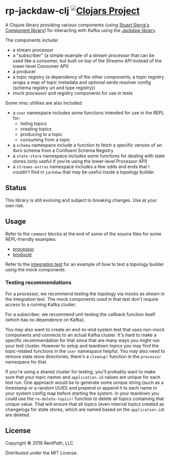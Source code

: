 # rp-jackdaw-clj [![Clojars Project](https://img.shields.io/clojars/v/com.rentpath/rp-jackdaw-clj.svg)](https://clojars.org/com.rentpath/rp-jackdaw-clj)

A Clojure library providing various components (using [Stuart Sierra's Component library](https://github.com/stuartsierra/component)) for interacting with Kafka using the [Jackdaw library](https://github.com/FundingCircle/jackdaw).

The components include:
- a stream processor
- a "subscriber" (a simple example of a stream processor that can be used like a consumer, but built on top of the Streams API instead of the lower-level Consumer API)
- a producer
- a topic registry (a dependency of the other components; a topic registry wraps a map of topic metadata and optional serde resolver config (schema registry url and type registry))
- mock processor and registry components for use in tests

Some misc utilities are also included:
- a `user` namespace includes some functions intended for use in the REPL for:
  - listing topics
  - creating topics
  - producing to a topic
  - consuming from a topic
- a `schema` namespace include a function to fetch a specific version of an Avro schema from a Confluent Schema Registry
- a `state-store` namespace includes some functions for dealing with state stores (only useful if you're using the lower-level Processor API)
- a `streams-extras` namespace includes a few odds and ends that I couldn't find in `jackdaw` that may be useful inside a topology builder

## Status

This library is still evolving and subject to breaking changes. Use at your own risk.

## Usage

Refer to the `comment` blocks at the end of some of the source files for some REPL-friendly examples:
- [processor](src/rp/jackdaw/processor.clj)
- [producer](src/rp/jackdaw/producer.clj)

Refer to the [integration test](test/rp/jackdaw/integration_test.clj) for an example of how to test a topology builder using the mock components.

### Testing recommendations

For a processor, we recommend testing the topology via mocks as shown in the integration test. The mock components used in that test don't require access to a running Kafka cluster.

For a subscriber, we recommend unit testing the callback function itself (which has no dependence on Kafka).

You may also want to create an end-to-end system test that uses non-mock components and connects to an actual Kafka cluster.
It's hard to make a specific recommendation for that since that are many ways you might run your test cluster.
However to setup and teardown topics you may find the topic-related functions in the `user` namespace helpful. You may also need to remove state store directories; there's a `cleanup!` function in the `processor` namespace for that.

If you're using a shared cluster for testing, you'll probably want to make sure that your topic names and `application.id` values are unique for each test run. One approach would be to generate some unique string (such as a timestamp or a random UUID) and prepend or append it to each name in your system config map before starting the system. In your teardown you could use the `re-delete-topics!` function to delete all topics containing that unique value. That will ensure that all topics (even internal topics created as changelogs for state stores, which are named based on the `application.id`) are deleted.

## License

Copyright © 2019 RentPath, LLC

Distributed under the MIT License.

